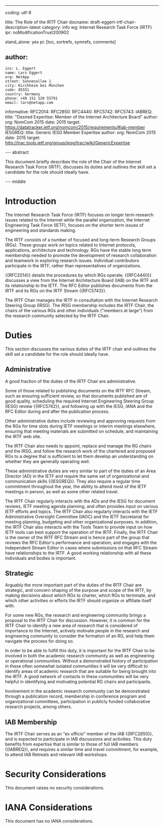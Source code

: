 ---
coding: utf-8

title: The Role of the IRTF Chair
docname: draft-eggert-irtf-chair-description-latest
category: info
wg: Internet Research Task Force (IRTF)
ipr: noModificationTrust200902

stand_alone: yes
pi: [toc, sortrefs, symrefs, comments]

author:
  -
    ins: L. Eggert
    name: Lars Eggert
    org: NetApp
    street: Sonnenallee 1
    city: Kirchheim bei München
    code: 85551
    country: Germany
    phone: +49 151 120 55791
    email: lars@netapp.com


informative:
    RFC2014:
    RFC2850:
    RFC4440:
    RFC5742:
    RFC5743:
    IABREQ:
        title: "Desired Expertise: Member of the Internet Architecture Board"
        author:
            org: NomCom 2015
        date: 2015
        target: https://datatracker.ietf.org/nomcom/2015/requirements/#iab-member
    IESGREQ:
        title: Generic IESG Member Expertise
        author:
            org: NomCom 2015
        date: 2015
        target: http://trac.tools.ietf.org/group/iesg/trac/wiki/GenericExpertise


--- abstract

This document briefly describes the role of the Chair of the Internet Research
Task Force (IRTF), discusses its duties and outlines the skill set a candidate
for the role should ideally have.

--- middle

# Introduction

The Internet Research Task Force (IRTF) focuses on longer term research issues
related to the Internet while the parallel organization, the Internet
Engineering Task Force (IETF), focuses on the shorter term issues of engineering
and standards making.

The IRTF consists of a number of focused and long-term Research Groups (RGs).
These groups work on topics related to Internet protocols, applications,
architecture and technology. RGs have the stable long term membership needed to
promote the development of research collaboration and teamwork in exploring
research issues. Individual contributors participate in the IRTF, rather than
representatives of organizations.

{{RFC2014}} details the procedures by which RGs operate. {{RFC4440}} discusses a
view from the Internet Architecture Board (IAB) on the IRTF and its relationship
to the IETF. The RFC Editor publishes documents from the IRTF and its RGs on the
IRTF Stream {{RFC5743}}.

The IRTF Chair manages the IRTF in consultation with the Internet Research
Steering Group (IRSG). The IRSG membership includes the IRTF Chair, the chairs
of the various RGs and other individuals ("members at large") from the research
community selected by the IRTF Chair.


# Duties

This section discusses the various duties of the IRTF chair and outlines the
skill set a candidate for the role should ideally have.


## Administrative

A good fraction of the duties of the IRTF Chair are administrative.

Some of those related to publishing documents on the IRTF RFC Stream, such as
ensuring sufficient review, so that documents published are of good quality,
scheduling the required Internet Engineering Steering Group (IESG) review
{{RFC5742}}, and following up with the IESG, IANA and the RFC Editor during and
after the publication process.

Other administrative duties include reviewing and approving requests from the
RGs for time slots during IETF meetings or interim meetings elsewhere, ensuring
that meeting materials are submitted on schedule, and maintaining the IRTF web
site.

The IRTF Chair also needs to appoint, replace and manage the RG chairs and the
IRSG, and follow the research work of the chartered and proposed RGs to a degree
that is sufficient to let them develop an understanding on whether they are
generally operating well.

These administrative duties are very similar to part of the duties of an Area
Director (AD) in the IETF and require the same set of organizational and
communication skills {{IESGREQ}}. They also require a regular time commitment
throughout the year, the ability to attend most of the IETF meetings in person,
as well as some other related travel.

The IRTF Chair regularly interacts with the ADs and the IESG for document
reviews, IETF meeting agenda planning, and often provides input on various IETF
efforts and topics. The IRTF Chair also regularly interacts with the IETF
Administrative Oversight Committee (IAOC) and the IETF Secretariat for meeting
planning, budgeting and other organizational purposes. In addition, the IRTF
Chair also interacts with the Tools Team to provide input on how IETF tools can
best support the operation of the IRTF. Finally, the IRTF Chair is the owner of
the IRTF RFC Stream and is hence part of the group that reviews the RFC Editor's
performance and operation; and engages with the Independent Stream Editor in
cases where submissions on that RFC Stream have relationships to the IRTF. A
good working relationship with all these individuals and bodies is important.


## Strategic

Arguably the more important part of the duties of the IRTF Chair are strategic,
and concern shaping of the purpose and scope of the IRTF, by making decisions
about which RGs to charter, which RGs to terminate, and which other activities
or efforts the IRTF should organize or affiliate itself with.

For some new RGs, the research and engineering community brings a proposal to
the IRTF Chair for discussion. However, it is common for the IRTF Chair to
identify a new area of research that is considered of importance to the
Internet, actively motivate people in the research and engineering community to
consider the formation of an RG, and help them navigate the process for doing
so.

In order to be able to fulfill this duty, it is important for the IRTF Chair to
be involved in both the academic research community as well as engineering or
operational communities. Without a demonstrated history of participation in
these often somewhat isolated communities it will be very difficult to identify
areas of academic research that are suitable for being brought into the IRTF. A
good network of contacts in these communities will be very helpful in
identifying and motivating potential RG chairs and participants.

Involvement in the academic research community can be demonstrated through a
publication record, membership in conference program and organizational
committees, participation in publicly funded collaborative research projects,
among others.


## IAB Membership

The IRTF Chair serves as an "ex officio" member of the IAB {{RFC2850}}, and is
expected to participate in IAB discussions and activities. This duty benefits
from expertise that is similar to those of full IAB members {{IABREQ}}, and
requires a similar time and travel commitment, for example, to attend IAB
Retreats and relevant IAB workshops.


# Security Considerations

This document raises no security considerations.


# IANA Considerations

This document has no IANA considerations.
